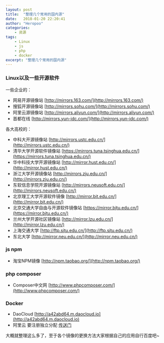 ```yaml
---
layout: post
title:  "整理几个常用的国内源"
date:   2018-01-20 22:20:41
author: "Heropoo"
categories: 
    - 资源
tags:
    - Linux
    - js
    - php
    - docker
excerpt: "整理几个常用的国内源"
---
```


### Linux以及一些开源软件

一些企业的：
* 网易开源镜像站 [http://mirrors.163.com/](http://mirrors.163.com/)
* 搜狐开源镜像站 [http://mirrors.sohu.com/](http://mirrors.sohu.com/)
* 阿里云源镜像站 [http://mirrors.aliyun.com/](http://mirrors.aliyun.com/)
* 首都在线 [http://mirrors.yun-idc.com/](http://mirrors.yun-idc.com/)

各大高校的：
* 中科大开源镜像站 [http://mirrors.ustc.edu.cn/](http://mirrors.ustc.edu.cn/)
* 清华大学开源软件镜像站 [https://mirrors.tuna.tsinghua.edu.cn/](https://mirrors.tuna.tsinghua.edu.cn/)
* 华中科技大学开源镜像站 [http://mirror.hust.edu.cn/](http://mirror.hust.edu.cn/)
* 浙江大学开源镜像站 [http://mirrors.zju.edu.cn/](http://mirrors.zju.edu.cn/)
* 东软信息学院开源镜像站 [http://mirrors.neusoft.edu.cn/](http://mirrors.neusoft.edu.cn/)
* 北京理工大学开源软件镜像 [http://mirror.bit.edu.cn/](http://mirror.bit.edu.cn/)
* 北京交通大学自由与开源软件镜像站 [https://mirror.bjtu.edu.cn/](https://mirror.bjtu.edu.cn/)
* 兰州大学开源社区镜像站 [http://mirror.lzu.edu.cn/](http://mirror.lzu.edu.cn/)
* 上海交通大学 [http://ftp.sjtu.edu.cn/](http://ftp.sjtu.edu.cn/)
* 东北大学 [http://mirror.neu.edu.cn/](http://mirror.neu.edu.cn/)

### js npm
* 淘宝NPM镜像 [http://npm.taobao.org/](http://npm.taobao.org/)

### php composer
* Composer中文网 [http://www.phpcomposer.com/](http://www.phpcomposer.com/)

### Docker
* DaoCloud [http://a42abd64.m.daocloud.io](http://a42abd64.m.daocloud.io)
* 阿里云 要注册独立分配 [传送门](https://yq.aliyun.com/articles/29941)

大概就整理这么多了，至于各个镜像的更换方法大家根据自己的应用自行百度吧~